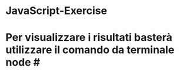 # JavaScript-Exercise

# Per visualizzare i risultati basterà utilizzare il comando da terminale node #<nomeFile>
